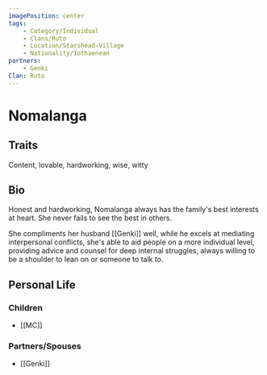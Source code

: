 ```yaml
---
imagePosition: center
tags:
    - Category/Individual
    - Clans/Ruto
    - Location/Starshead-Village
    - Nationality/Iothaenean
partners:
    - Genki
Clan: Ruto
---
```


# Nomalanga

## Traits

Content, lovable, hardworking, wise, witty

## Bio

Honest and hardworking, Nomalanga always has the family's best interests at heart. She never fails to see the best in others.

She compliments her husband [[Genki]] well, while he excels at mediating interpersonal conflicts, she's able to aid people on a more individual level, providing advice and counsel for deep internal struggles, always willing to be a shoulder to lean on or someone to talk to.


## Personal Life

### Children

-   [[MC]]

### Partners/Spouses

-   [[Genki]]
